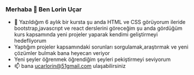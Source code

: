 ### Merhaba 👋 Ben Lorin Uçar

- 🌱 Yazıldığım 6 aylık bir kursta şu anda HTML ve CSS görüyorum ileride bootstrap,javascrıpt ve react derslerini göreceğim şu anda gördüğüm kurs kapsamında yeni projeler yaparak kendimi geliştirmeyi hedefliyorum
- Yaptığım projeler kapsamındaki sorunları sorgulamak,araştırmak ve yeni çözümler bulmak bana heyecan veriyor
- Yeni şeyler öğrenmek öğrendiğim şeyleri pekiştirmeyi seviyorum
- 📫 bana ucarlorin@51gmail.com ulaşabilirsiniz 

